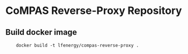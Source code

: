 # CoMPAS Reverse-Proxy Repository


## Build docker image

```
    docker build -t lfenergy/compas-reverse-proxy .
```
